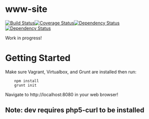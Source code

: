 # www-site
[![Build Status](https://travis-ci.org/projectprogressive/www-site.svg?branch=master)](https://travis-ci.org/projectprogressive/www-site)[![Coverage Status](https://coveralls.io/repos/projectprogressive/www-site/badge.svg?branch=build-automation&service=github)](https://coveralls.io/github/projectprogressive/www-site?branch=build-automation)[![Dependency Status](https://www.versioneye.com/user/projects/55dbd2398d9c4b0021000741/badge.svg?style=flat)](https://www.versioneye.com/user/projects/55dbd2398d9c4b0021000741)[![Dependency Status](https://www.versioneye.com/user/projects/55dbd2388d9c4b0018000825/badge.svg?style=flat)](https://www.versioneye.com/user/projects/55dbd2388d9c4b0018000825)

Work in progress!

# Getting Started
Make sure Vagrant, Virtualbox, and Grunt are installed then run:
        
        npm install
        grunt init
        
Navigate to http://localhost:8080 in your web browser!

## Note: dev requires php5-curl to be installed